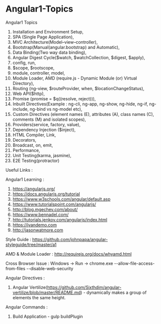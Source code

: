 # Angular1-Topics
Angular1 Topics

1. Installation and Environment Setup,
2. SPA (Single Page Application), 
3. MVC Architecture(Model–view–controller),
4. Bootstrap(Manual(angular.bootstrap) and Automatic),
5. Data Binding(Two way data binding),
6. Angular Digest Cycle($watch, $watchCollection, $digest, $apply),
7. config, run,
8. $scope, $rootscope,
9. module, controller, model,
10. Module Loader, AMD (require.js - Dynamic Module (or) Virtual Directory),
11. Routing (ng-view, $routeProvider, when, $locationChangeStatus),
12. Web API($http),
13. Promise (promise = $q((resolve, reject))),
14. Inbuilt Directives(Example : ng-cli, ng-app, ng-show, ng-hide, ng-if, ng-include, ng-bind vs ng-model etc),
15. Custom Directives (element names (E), attributes (A), class names (C), comments (M) and isolated scopes),
16. Providers(service, factory, value),
17. Dependency Injection ($inject),
18. HTML Compiler, Link,
19. Decorators,
20. Broadcast, on, emit,
21. Performance,
22. Unit Testing(karma, jasmine),
23. E2E Testing(protractor)

Useful Links :

Angular1 Learning :
1. https://angularjs.org/
2. https://docs.angularjs.org/tutorial
3. https://www.w3schools.com/angular/default.asp
4. https://www.tutorialspoint.com/angularjs/
5. http://blog.mgechev.com/about/
6. https://www.bennadel.com/
7. http://tutorials.jenkov.com/angularjs/index.html
8. https://jvandemo.com
9. http://jasonwatmore.com

Style Guide : https://github.com/johnpapa/angular-styleguide/tree/master/a1

AMD & Module Loader : http://requirejs.org/docs/whyamd.html

Cross Browser Issue : Windows -> Run -> chrome.exe --allow-file-access-from-files --disable-web-security

Angular Directives :
 1. Angular Vertilize(https://github.com/Sixthdim/angular-vertilize/blob/master/README.md) - dynamically makes a group of elements the same height.
   
Angular Commands :
1. Build Application - gulp buildPlugin
